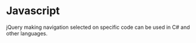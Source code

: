Javascript
==========

jQuery making navigation selected on specific code can be used in C# and other languages.


<script type="text/javascript">
    var path = window.location.pathname.split('/');
    path = path[path.length - 1];
    if (path !== undefined) {
        $("ul#dropDown_0_0")
    .find("a[href$='" + path + "']") // gets all links that match the href
    .parents('li')  // gets all list items that are ancestors of the link
    .children('a')  // walks down one level from all selected li's
    .addClass('active');
    }
</script>
